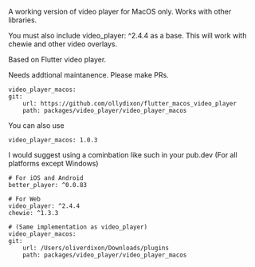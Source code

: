 
A working version of video player for MacOS only. Works with other libraries.

You must also include video_player: ^2.4.4 as a base.
This will work with chewie and other video overlays.

Based on Flutter video player.

Needs addtional maintanence. Please make PRs.

```
video_player_macos:
git:
    url: https://github.com/ollydixon/flutter_macos_video_player
    path: packages/video_player/video_player_macos
```

You can also use
```
video_player_macos: 1.0.3
```

I would suggest using a cominbation like such in your pub.dev
(For all platforms except Windows)

```
# For iOS and Android
better_player: ^0.0.83

# For Web 
video_player: ^2.4.4
chewie: ^1.3.3

# (Same implementation as video_player)
video_player_macos:
git:
    url: /Users/oliverdixon/Downloads/plugins
    path: packages/video_player/video_player_macos
```